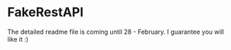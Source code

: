 # FakeRestAPI


The detailed readme file is coming until 28 - February. I guarantee you will like it :)

